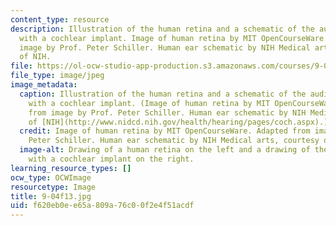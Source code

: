 ```yaml
---
content_type: resource
description: Illustration of the human retina and a schematic of the auditory system
  with a cochlear implant. Image of human retina by MIT OpenCourseWare. Adapted from
  image by Prof. Peter Schiller. Human ear schematic by NIH Medical arts, courtesy
  of NIH.
file: https://ol-ocw-studio-app-production.s3.amazonaws.com/courses/9-04-sensory-systems-fall-2013/f620eb0ee65a809a76c00f2e4f51acdf_9-04f13.jpg
file_type: image/jpeg
image_metadata:
  caption: Illustration of the human retina and a schematic of the auditory system
    with a cochlear implant. (Image of human retina by MIT OpenCourseWare. Adapted
    from image by Prof. Peter Schiller. Human ear schematic by NIH Medical arts, courtesy
    of [NIH](http://www.nidcd.nih.gov/health/hearing/pages/coch.aspx).)
  credit: Image of human retina by MIT OpenCourseWare. Adapted from image by Prof.
    Peter Schiller. Human ear schematic by NIH Medical arts, courtesy of NIH.
  image-alt: Drawing of a human retina on the left and a drawing of the human ear
    with a cochlear implant on the right.
learning_resource_types: []
ocw_type: OCWImage
resourcetype: Image
title: 9-04f13.jpg
uid: f620eb0e-e65a-809a-76c0-0f2e4f51acdf
---
```

